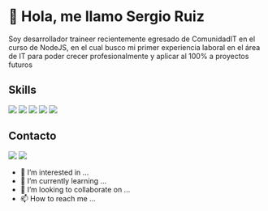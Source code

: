 # 👋 Hola, me llamo Sergio Ruiz

Soy desarrollador traineer recientemente egresado de ComunidadIT en el curso de NodeJS, en el cual busco mi primer experiencia laboral en el área de IT para poder crecer profesionalmente y aplicar al 100% a proyectos futuros

## Skills ##

<img src="https://img.icons8.com/color/48/000000/html-5--v1.png"/> <img src="https://img.icons8.com/color/48/000000/css3.png"/> <img src="https://img.icons8.com/color/48/000000/javascript--v1.png"/> <img src="https://img.icons8.com/color/48/000000/nodejs.png"/> <img src="https://img.icons8.com/color/48/000000/mongodb.png"/> 

## Contacto ##

<a href="https://www.linkedin.com/in/sergio-rruiz/"><img src="https://img.icons8.com/color/48/000000/linkedin.png"/></a>
<a href="https://wa.me/+543816155001"><img src="https://img.icons8.com/color/48/000000/whatsapp.png"/></a>
- 👀 I’m interested in ...
- 🌱 I’m currently learning ...
- 💞️ I’m looking to collaborate on ...
- 📫 How to reach me ...

<!---
sergiorruiz/sergiorruiz is a ✨ special ✨ repository because its `README.md` (this file) appears on your GitHub profile.
You can click the Preview link to take a look at your changes.
--->
